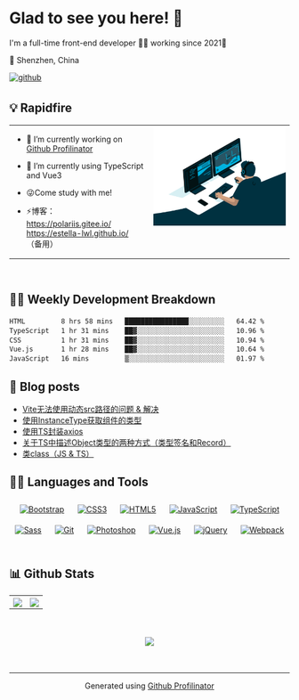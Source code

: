 <h1>Glad to see you here! 👋 </h1>   
I'm a full-time front-end developer 👨‍💻 working since 2021🚀

📍 Shenzhen, China  
  
<a href="https://github.com/Estella-lwl" target="_blank">
<img src=https://img.shields.io/badge/github-%2324292e.svg?&style=for-the-badge&logo=github&logoColor=white alt=github style="margin-bottom: 5px;" />
</a>  
<br/>  



## 💡 Rapidfire  
<table><tr><td valign="top" width="50%">

- 🔭 I’m currently working on [Github Profilinator](https://github.com/rishavanand/github-profilinator)  
  

- 🌱 I’m currently using TypeScript and Vue3  
  

- 😜Come study with me!  
  

- ⚡博客：
  <br/>
  https://polariis.gitee.io/
  <br/>
  https://estella-lwl.github.io/ （备用）


</td><td valign="top" width="50%">

<div align="center">
<img src="./imgs/code.gif" align="center" style="width: 100%" />
</div>  


</td></tr></table>  

<br/>  

## 🏊‍♂️ Weekly Development Breakdown
<!--START_SECTION:waka-->

```txt
HTML         8 hrs 58 mins   ████████████████░░░░░░░░░   64.42 %
TypeScript   1 hr 31 mins    ██▓░░░░░░░░░░░░░░░░░░░░░░   10.96 %
CSS          1 hr 31 mins    ██▓░░░░░░░░░░░░░░░░░░░░░░   10.94 %
Vue.js       1 hr 28 mins    ██▓░░░░░░░░░░░░░░░░░░░░░░   10.64 %
JavaScript   16 mins         ▒░░░░░░░░░░░░░░░░░░░░░░░░   01.97 %
```

<!--END_SECTION:waka-->

## 🔖 Blog posts
<!-- BLOG-POST-LIST:START -->
- [Vite无法使用动态src路径的问题 &amp; 解决](https://polariis.gitee.io/posts/6a3db6b3/)
- [使用InstanceType获取组件的类型](https://polariis.gitee.io/posts/26a2e475/)
- [使用TS封装axios](https://polariis.gitee.io/posts/e96745cc/)
- [关于TS中描述Object类型的两种方式（类型签名和Record）](https://polariis.gitee.io/posts/61dca9cf/)
- [类class（JS &amp; TS）](https://polariis.gitee.io/posts/ba1dc77a/)
<!-- BLOG-POST-LIST:END -->


## 🐱‍🏍 Languages and Tools  
<div align="center">  
<a href="https://getbootstrap.com/docs/3.4/javascript/" target="_blank"><img style="margin: 10px" src="https://profilinator.rishav.dev/skills-assets/bootstrap-plain.svg" alt="Bootstrap" height="29" /></a>  
<a href="https://www.w3schools.com/css/" target="_blank"><img style="margin: 10px" src="https://profilinator.rishav.dev/skills-assets/css3-original-wordmark.svg" alt="CSS3" height="29" /></a>  
<a href="https://en.wikipedia.org/wiki/HTML5" target="_blank"><img style="margin: 10px" src="https://profilinator.rishav.dev/skills-assets/html5-original-wordmark.svg" alt="HTML5" height="29" /></a>  
<a href="https://www.javascript.com/" target="_blank"><img style="margin: 10px" src="https://profilinator.rishav.dev/skills-assets/javascript-original.svg" alt="JavaScript" height="29" /></a>  
<a href="https://www.typescriptlang.org/" target="_blank"><img style="margin: 10px" src="https://profilinator.rishav.dev/skills-assets/typescript-original.svg" alt="TypeScript" height="29" /></a>  
<a href="https://sass-lang.com/" target="_blank"><img style="margin: 10px" src="https://profilinator.rishav.dev/skills-assets/sass-original.svg" alt="Sass" height="29" /></a>  
<a href="https://github.com/" target="_blank"><img style="margin: 10px" src="https://profilinator.rishav.dev/skills-assets/git-scm-icon.svg" alt="Git" height="29" /></a>  
<a href="https://www.adobe.com/in/products/photoshop.html" target="_blank"><img style="margin: 10px" src="https://profilinator.rishav.dev/skills-assets/photoshop-plain.svg" alt="Photoshop" height="29" /></a>  
<a href="https://vuejs.org/" target="_blank"><img style="margin: 10px" src="https://profilinator.rishav.dev/skills-assets/vuejs-original-wordmark.svg" alt="Vue.js" height="29" /></a>  
<a href="https://jquery.com/" target="_blank"><img style="margin: 10px" src="https://profilinator.rishav.dev/skills-assets/jquery.png" alt="jQuery" height="29" /></a>  
<a href="https://webpack.js.org/" target="_blank"><img style="margin: 10px" src="https://profilinator.rishav.dev/skills-assets/webpack-original.svg" alt="Webpack" height="29" /></a>  
</div>  

<br/>  


## 📊 Github Stats  
<table><tr><td valign="top" width="50%">

<div align="center"><img src="https://github-readme-stats.vercel.app/api?username=Estella-lwl&show_icons=true&count_private=true&hide_border=true?theme=vue-dark" align="center" style="width: 100%" /></div>

</td><td valign="top" width="50%">

<div align="center"><img src="https://github-readme-stats.vercel.app/api/top-langs/?username=Estella-lwl&hide_border=true&layout=compact" align="center" style="width: 90%" /></div>

</td></tr></table>  

<br/>  

  

<br/>  


<div align="center">
  <img src="https://komarev.com/ghpvc/?username=Estella-lwl&&style=flat-square" align="center" />
</div>  

<br/>  


<br />

----
<div align="center">Generated using <a href="https://profilinator.rishav.dev/" target="_blank">Github Profilinator</a></div>
